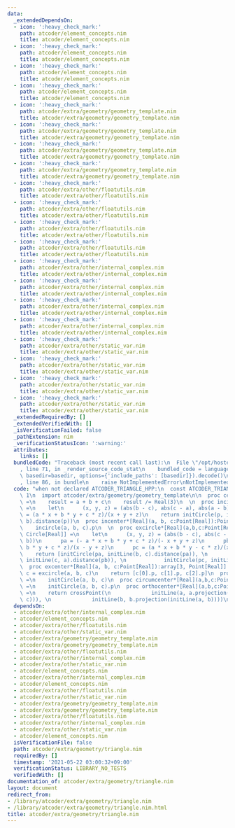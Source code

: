 ```yaml
---
data:
  _extendedDependsOn:
  - icon: ':heavy_check_mark:'
    path: atcoder/element_concepts.nim
    title: atcoder/element_concepts.nim
  - icon: ':heavy_check_mark:'
    path: atcoder/element_concepts.nim
    title: atcoder/element_concepts.nim
  - icon: ':heavy_check_mark:'
    path: atcoder/element_concepts.nim
    title: atcoder/element_concepts.nim
  - icon: ':heavy_check_mark:'
    path: atcoder/element_concepts.nim
    title: atcoder/element_concepts.nim
  - icon: ':heavy_check_mark:'
    path: atcoder/extra/geometry/geometry_template.nim
    title: atcoder/extra/geometry/geometry_template.nim
  - icon: ':heavy_check_mark:'
    path: atcoder/extra/geometry/geometry_template.nim
    title: atcoder/extra/geometry/geometry_template.nim
  - icon: ':heavy_check_mark:'
    path: atcoder/extra/geometry/geometry_template.nim
    title: atcoder/extra/geometry/geometry_template.nim
  - icon: ':heavy_check_mark:'
    path: atcoder/extra/geometry/geometry_template.nim
    title: atcoder/extra/geometry/geometry_template.nim
  - icon: ':heavy_check_mark:'
    path: atcoder/extra/other/floatutils.nim
    title: atcoder/extra/other/floatutils.nim
  - icon: ':heavy_check_mark:'
    path: atcoder/extra/other/floatutils.nim
    title: atcoder/extra/other/floatutils.nim
  - icon: ':heavy_check_mark:'
    path: atcoder/extra/other/floatutils.nim
    title: atcoder/extra/other/floatutils.nim
  - icon: ':heavy_check_mark:'
    path: atcoder/extra/other/floatutils.nim
    title: atcoder/extra/other/floatutils.nim
  - icon: ':heavy_check_mark:'
    path: atcoder/extra/other/internal_complex.nim
    title: atcoder/extra/other/internal_complex.nim
  - icon: ':heavy_check_mark:'
    path: atcoder/extra/other/internal_complex.nim
    title: atcoder/extra/other/internal_complex.nim
  - icon: ':heavy_check_mark:'
    path: atcoder/extra/other/internal_complex.nim
    title: atcoder/extra/other/internal_complex.nim
  - icon: ':heavy_check_mark:'
    path: atcoder/extra/other/internal_complex.nim
    title: atcoder/extra/other/internal_complex.nim
  - icon: ':heavy_check_mark:'
    path: atcoder/extra/other/static_var.nim
    title: atcoder/extra/other/static_var.nim
  - icon: ':heavy_check_mark:'
    path: atcoder/extra/other/static_var.nim
    title: atcoder/extra/other/static_var.nim
  - icon: ':heavy_check_mark:'
    path: atcoder/extra/other/static_var.nim
    title: atcoder/extra/other/static_var.nim
  - icon: ':heavy_check_mark:'
    path: atcoder/extra/other/static_var.nim
    title: atcoder/extra/other/static_var.nim
  _extendedRequiredBy: []
  _extendedVerifiedWith: []
  _isVerificationFailed: false
  _pathExtension: nim
  _verificationStatusIcon: ':warning:'
  attributes:
    links: []
  bundledCode: "Traceback (most recent call last):\n  File \"/opt/hostedtoolcache/Python/3.10.1/x64/lib/python3.10/site-packages/onlinejudge_verify/documentation/build.py\"\
    , line 71, in _render_source_code_stat\n    bundled_code = language.bundle(stat.path,\
    \ basedir=basedir, options={'include_paths': [basedir]}).decode()\n  File \"/opt/hostedtoolcache/Python/3.10.1/x64/lib/python3.10/site-packages/onlinejudge_verify/languages/nim.py\"\
    , line 86, in bundle\n    raise NotImplementedError\nNotImplementedError\n"
  code: "when not declared ATCODER_TRIANGLE_HPP:\n  const ATCODER_TRIANGLE_HPP* =\
    \ 1\n  import atcoder/extra/geometry/geometry_template\n\n  proc centroid*[Real](a,b,c:Point[Real]):Point[Real]\
    \ =\n    result = a + b + c\n    result /= Real(3)\n  \n  proc incircle*[Real](a,b,c:Point[Real]):Circle[Real]\
    \ =\n    let\n      (x, y, z) = (abs(b - c), abs(c - a), abs(a - b))\n      p\
    \ = (a * x + b * y + c * z)/(x + y + z)\n    return initCircle(p, initLine(a,\
    \ b).distance(p))\n  proc incenter*[Real](a, b, c:Point[Real]):Point[Real] =\n\
    \    incircle(a, b, c).p\n  \n  proc excircle*[Real](a,b,c:Point[Real]):array[3,\
    \ Circle[Real]] =\n    let\n      (x, y, z) = (abs(b - c), abs(c - a), abs(a -\
    \ b))\n      pa = (- a * x + b * y + c * z)/(- x + y + z)\n      pb = (a * x -\
    \ b * y + c * z)/(x - y + z)\n      pc = (a * x + b * y - c * z)/(x + y - z)\n\
    \    return [initCircle(pa, initLine(b, c).distance(pa)), \n            initCircle(pb,\
    \ initLine(c, a).distance(pb)), \n            initCircle(pc, initLine(a, b).distance(pc))]\n\
    \  proc excenter*[Real](a, b, c:Point[Real]):array[3, Point[Real]] =\n    let\
    \ c = excircle(a, b, c)\n    return [c[0].p, c[1].p, c[2].p]\n  proc circumcircle*[Real](a,b,c:Point[Real]):Circle[Real]\
    \ =\n    initCircle(a, b, c)\n  proc circumcenter*[Real](a,b,c:Point[Real]):Point[Real]\
    \ =\n    initCircle(a, b, c).p\n  proc orthocenter*[Real](a,b,c:Point[Real]):Point[Real]\
    \ =\n    return crossPoint(\n             initLine(a, a.projection(initLine(b,\
    \ c))), \n             initLine(b, b.projection(initLine(a, b))))\n"
  dependsOn:
  - atcoder/extra/other/internal_complex.nim
  - atcoder/element_concepts.nim
  - atcoder/extra/other/floatutils.nim
  - atcoder/extra/other/static_var.nim
  - atcoder/extra/geometry/geometry_template.nim
  - atcoder/extra/geometry/geometry_template.nim
  - atcoder/extra/other/floatutils.nim
  - atcoder/extra/other/internal_complex.nim
  - atcoder/extra/other/static_var.nim
  - atcoder/element_concepts.nim
  - atcoder/extra/other/internal_complex.nim
  - atcoder/element_concepts.nim
  - atcoder/extra/other/floatutils.nim
  - atcoder/extra/other/static_var.nim
  - atcoder/extra/geometry/geometry_template.nim
  - atcoder/extra/geometry/geometry_template.nim
  - atcoder/extra/other/floatutils.nim
  - atcoder/extra/other/internal_complex.nim
  - atcoder/extra/other/static_var.nim
  - atcoder/element_concepts.nim
  isVerificationFile: false
  path: atcoder/extra/geometry/triangle.nim
  requiredBy: []
  timestamp: '2021-05-22 03:00:32+09:00'
  verificationStatus: LIBRARY_NO_TESTS
  verifiedWith: []
documentation_of: atcoder/extra/geometry/triangle.nim
layout: document
redirect_from:
- /library/atcoder/extra/geometry/triangle.nim
- /library/atcoder/extra/geometry/triangle.nim.html
title: atcoder/extra/geometry/triangle.nim
---
```

